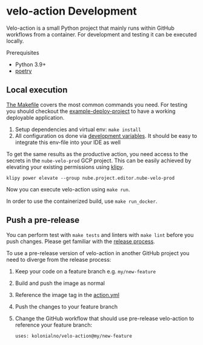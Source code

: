 # velo-action Development

Velo-action is a small Python project that mainly runs within GitHub workflows from
a container. For development and testing it can be executed locally.

Prerequisites

* Python 3.9+
* [poetry](https://python-poetry.org/docs/)

## Local execution

[The Makefile](../Makefile) covers the most common commands you need. For testing
you should checkout the
[example-deploy-project](https://github.com/kolonialno/example-deploy-project/)
to have a working deployable application.

 1. Setup dependencies and virtual env: `make install`
 2. All configuration os done via [development variables](../env.dev-vars). It
    should be easy to integrate this env-file into your IDE as well

To get the same results as the productive action, you need access to the secrets
in the `nube-velo-prod` GCP project. This can be easily achieved by elevating your
existing permissions using [klipy](https://github.com/kolonialno/klipy).

```shell
klipy power elevate --group nube.project.editor.nube-velo-prod
```

Now you can execute velo-action using `make run`.

In order to use the containerized build, use `make run_docker`.

## Push a pre-release

You can perform test with `make tests` and linters with `make lint` before you
push changes. Please get familiar with the [release process](./release.md).

To use a pre-release version of velo-action in another GitHub project you need to
diverge from the release process:

 1. Keep your code on a feature branch e.g. `my/new-feature`
 2. Build and push the image as normal
 3. Reference the image tag in the [action.yml](../action.yml)
 4. Push the changes to your feature branch
 5. Change the GitHub workflow that should use pre-release velo-action to reference
    your feature branch:
    
    ```shell
    uses: kolonialno/velo-action@my/new-feature
    ```

